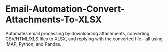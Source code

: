 # Email-Automation-Convert-Attachments-To-XLSX
Automates email processing by downloading attachments, converting CSV/HTML/XLS files to XLSX, and replying with the converted file—all using IMAP, Python, and Pandas.

